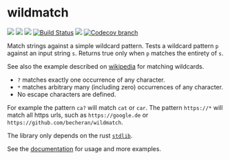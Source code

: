 # wildmatch

[![](https://docs.rs/wildmatch/badge.svg)](https://docs.rs/wildmatch)
[![](http://meritbadge.herokuapp.com/wildmatch)](https://crates.io/crates/wildmatch)
[![](https://badgen.net/crates/d/wildmatch)](https://crates.io/crates/wildmatch)
[![Build Status](https://gitlab.com/becheran/wildmatch_ci/badges/master/pipeline.svg)](https://gitlab.com/becheran/wildmatch_ci/pipelines)
[![](https://img.shields.io/badge/License-MIT-yellow.svg)](https://opensource.org/licenses/MIT)
[![Codecov branch](https://img.shields.io/codecov/c/github/becheran/wildmatch/master)](https://codecov.io/gh/becheran/wildmatch)

Match strings against a simple wildcard pattern. Tests a wildcard pattern `p` against an input string `s`. Returns true only when `p` matches the entirety of `s`.

See also the example described on [wikipedia](https://en.wikipedia.org/wiki/Matching_wildcards) for matching wildcards.

- `?` matches exactly one occurrence of any character.
- `*` matches arbitrary many (including zero) occurrences of any character.
- No escape characters are defined.

For example the pattern `ca?` will match `cat` or `car`. The pattern `https://*` will match all https urls, such as `https://google.de` or `https://github.com/becheran/wildmatch`.

The library only depends on the rust [`stdlib`](https://doc.rust-lang.org/std/).

See the [documentation](https://docs.rs/wildmatch) for usage and more examples.
